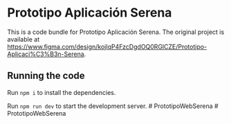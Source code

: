 
  # Prototipo Aplicación Serena

  This is a code bundle for Prototipo Aplicación Serena. The original project is available at https://www.figma.com/design/kojIqP4FzcDgdOQ0RGlCZE/Prototipo-Aplicaci%C3%B3n-Serena.

  ## Running the code

  Run `npm i` to install the dependencies.

  Run `npm run dev` to start the development server.
  #   P r o t o t i p o W e b S e r e n a  
 #   P r o t o t i p o W e b S e r e n a  
 